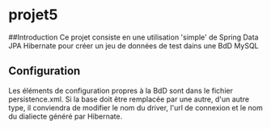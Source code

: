 # projet5
##Introduction
Ce projet consiste en une utilisation 'simple' de Spring Data JPA Hibernate pour créer un jeu de données de test dains une BdD MySQL

## Configuration
Les éléments de configuration propres à la BdD sont dans le fichier persistence.xml. Si la base doit être remplacée par une autre, d'un autre type, il conviendra de modifier le nom du driver, l'url de connexion et le nom du dialiecte généré par Hibernate.
